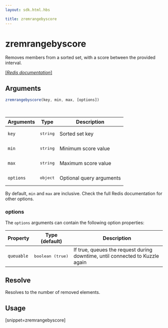 ```yaml
---
layout: sdk.html.hbs

title: zremrangebyscore
---
```


# zremrangebyscore

Removes members from a sorted set, with a score between the provided interval.

[[_Redis documentation_]](https://redis.io/commands/zremrangebylex)

## Arguments

```js
zremrangebyscore(key, min, max, [options])

```

<br/>

| Arguments    | Type    | Description |
|--------------|---------|-------------|
| `key` | <pre>string</pre> | Sorted set key |
| `min` | <pre>string</pre> | Minimum score value |
| `max` | <pre>string</pre> | Maximum score value |
| ``options`` | <pre>object</pre> | Optional query arguments |

By default, `min` and `max` are inclusive. Check the full Redis documentation for other options.

### options

The `options` arguments can contain the following option properties:

| Property   | Type (default)   | Description                       |
| ---------- | ------- | --------------------------------- |
| `queuable` | <pre>boolean (true)</pre> | If true, queues the request during downtime, until connected to Kuzzle again |

## Resolve

Resolves to the number of removed elements.

## Usage

[snippet=zremrangebyscore]
